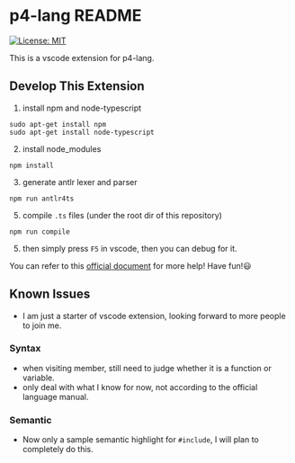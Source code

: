 # p4-lang README

[![License: MIT](https://img.shields.io/badge/License-Apache-blue.svg)](https://github.com/RabbitWhite1/p4-lang-vscode/blob/master/LICENSE)

This is a vscode extension for p4-lang. 

## Develop This Extension

1. install npm and node-typescript
  ```shell
  sudo apt-get install npm
  sudo apt-get install node-typescript
  ```
2. install node_modules
  ```shell
  npm install
  ```
3. generate antlr lexer and parser
  ```shell
  npm run antlr4ts
  ```
5. compile `.ts` files (under the root dir of this repository)
  ```shell
  npm run compile
  ```
5. then simply press `F5` in vscode, then you can debug for it. 

You can refer to this [official document](https://code.visualstudio.com/api/get-started/your-first-extension) for more help! Have fun!😃

## Known Issues

- I am just a starter of vscode extension, looking forward to more people to join me.

### Syntax

- when visiting member, still need to judge whether it is a function or variable.
- only deal with what I know for now, not according to the official language manual.

### Semantic

- Now only a sample semantic highlight for `#include`, I will plan to completely do this.

